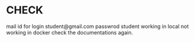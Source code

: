 <h1> CHECK</h1>
mail id for login student@gmail.com
passwrod student
working in local
not working in docker check the documentations again.
